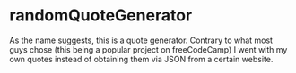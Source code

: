 # randomQuoteGenerator
As the name suggests, this is a quote generator. Contrary to what most guys chose (this being a popular project on freeCodeCamp) I went with my own quotes instead of obtaining them via JSON from a certain website.
